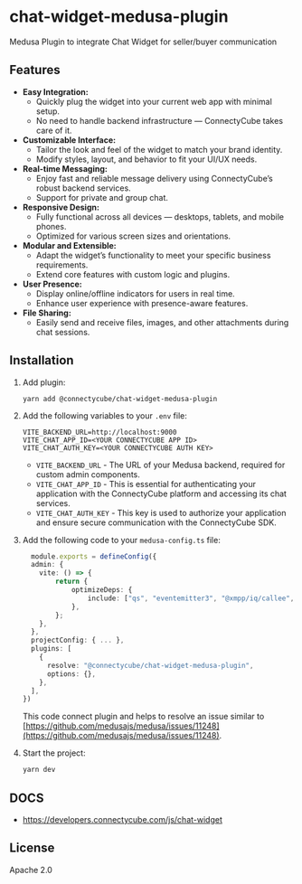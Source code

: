 # chat-widget-medusa-plugin

Medusa Plugin to integrate Chat Widget for seller/buyer communication

## Features

- **Easy Integration:**
  - Quickly plug the widget into your current web app with minimal setup.
  - No need to handle backend infrastructure — ConnectyCube takes care of it.
- **Customizable Interface:**
  - Tailor the look and feel of the widget to match your brand identity.
  - Modify styles, layout, and behavior to fit your UI/UX needs.
- **Real-time Messaging:**
  - Enjoy fast and reliable message delivery using ConnectyCube’s robust backend services.
  - Support for private and group chat.
- **Responsive Design:**
  - Fully functional across all devices — desktops, tablets, and mobile phones.
  - Optimized for various screen sizes and orientations.
- **Modular and Extensible:**
  - Adapt the widget’s functionality to meet your specific business requirements.
  - Extend core features with custom logic and plugins.
- **User Presence:**
  - Display online/offline indicators for users in real time.
  - Enhance user experience with presence-aware features.
- **File Sharing:**
  - Easily send and receive files, images, and other attachments during chat sessions.

## Installation

1.  Add plugin:

    ```
    yarn add @connectycube/chat-widget-medusa-plugin
    ```

2.  Add the following variables to your `.env` file:

    ```
    VITE_BACKEND_URL=http://localhost:9000
    VITE_CHAT_APP_ID=<YOUR CONNECTYCUBE APP ID>
    VITE_CHAT_AUTH_KEY=<YOUR CONNECTYCUBE AUTH KEY>
    ```

    - `VITE_BACKEND_URL` - The URL of your Medusa backend, required for custom admin components.
    - `VITE_CHAT_APP_ID` - This is essential for authenticating your application with the ConnectyCube platform and accessing its chat services.
    - `VITE_CHAT_AUTH_KEY` - This key is used to authorize your application and ensure secure communication with the ConnectyCube SDK.

3.  Add the following code to your `medusa-config.ts` file:

    ```typescript
      module.exports = defineConfig({
      admin: {
        vite: () => {
            return {
                optimizeDeps: {
                    include: ["qs", "eventemitter3", "@xmpp/iq/callee", "@xmpp/resolve", "@xmpp/session-establishment", "@xmpp/client-core", "@xmpp/sasl-plain", "@xmpp/stream-features", "@xmpp/   resource-binding", "@xmpp/reconnect", "@xmpp/middleware", "@xmpp/sasl-anonymous", "@xmpp/websocket", "@xmpp/iq/caller", "@xmpp/sasl"], // Will be merged with config that we use to run and build the dashboard.
                },
            };
        },
      },
      projectConfig: { ... },
      plugins: [
        {
          resolve: "@connectycube/chat-widget-medusa-plugin",
          options: {},
        },
      ],
    })
    ```

    This code connect plugin and helps to resolve an issue similar to [https://github.com/medusajs/medusa/issues/11248](https://github.com/medusajs/medusa/issues/11248).

4.  Start the project:

    ```bash
    yarn dev
    ```

## DOCS

- https://developers.connectycube.com/js/chat-widget

## License

Apache 2.0
